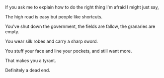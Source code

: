 If you ask me to explain
how to do the right thing
I'm afraid I might just say,

The high road is easy
but people like shortcuts.

You've shut down the government,
the fields are fallow,
the granaries are empty.

You wear silk robes
and carry a sharp sword.

You stuff your face
and line your pockets,
and still want more.

That makes you a tyrant.

Definitely a dead end.
